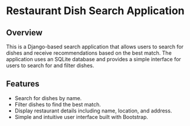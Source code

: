 # Restaurant Dish Search Application

## Overview
This is a Django-based search application that allows users to search for dishes and receive recommendations based on the best match. The application uses an SQLite database and provides a simple interface for users to search for and filter dishes.

## Features
- Search for dishes by name.
- Filter dishes to find the best match.
- Display restaurant details including name, location, and address.
- Simple and intuitive user interface built with Bootstrap.

